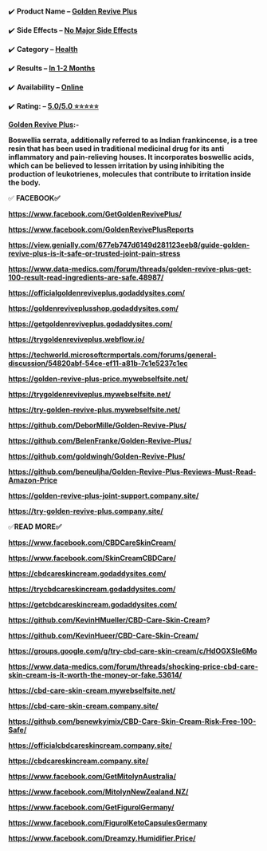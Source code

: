 <p>✔️ <strong>Product Name &ndash; <a href="https://taptonow.com/buy-goldenreviveplus/">Golden Revive Plus</a></strong></p>
<p>✔️ <strong>Side Effects &ndash; <a href="https://taptonow.com/buy-goldenreviveplus/">No Major Side Effects</a></strong></p>
<p>✔️ <strong>Category &ndash; <a href="https://taptonow.com/buy-goldenreviveplus/">Health</a></strong></p>
<p>✔️ <strong>Results &ndash; <a href="https://taptonow.com/buy-goldenreviveplus/">In 1-2 Months</a></strong></p>
<p>✔️ <strong>Availability &ndash; <a href="https://taptonow.com/buy-goldenreviveplus/">Online</a></strong></p>
<p>✔️ <strong>Rating: &ndash; <a href="https://taptonow.com/buy-goldenreviveplus/">5.0/5.0 ⭐⭐⭐⭐⭐</a></strong></p>
<p><strong><a href="https://taptonow.com/buy-goldenreviveplus/">Golden Revive Plus</a>:-</strong></p>
<p><strong>Boswellia serrata, additionally referred to as Indian frankincense, is a tree resin that has been used in traditional medicinal drug for its anti inflammatory and pain-relieving houses. It incorporates boswellic acids, which can be believed to lessen irritation by using inhibiting the production of leukotrienes, molecules that contribute to irritation inside the body.</strong></p>
<p>✅ &zwj;<strong>FACEBOOK✅ &zwj;</strong></p>
<p><strong><a href="https://www.facebook.com/GetGoldenRevivePlus/">https://www.facebook.com/GetGoldenRevivePlus/</a></strong></p>
<p><strong><a href="https://www.facebook.com/GoldenRevivePlusReports">https://www.facebook.com/GoldenRevivePlusReports</a></strong></p>
<p><strong><a href="https://view.genially.com/677eb747d6149d281123eeb8/guide-golden-revive-plus-is-it-safe-or-trusted-joint-pain-stress">https://view.genially.com/677eb747d6149d281123eeb8/guide-golden-revive-plus-is-it-safe-or-trusted-joint-pain-stress</a></strong></p>
<p><strong><a href="https://www.data-medics.com/forum/threads/golden-revive-plus-get-100-result-read-ingredients-are-safe.48987/">https://www.data-medics.com/forum/threads/golden-revive-plus-get-100-result-read-ingredients-are-safe.48987/</a></strong></p>
<p><strong><a href="https://officialgoldenreviveplus.godaddysites.com/">https://officialgoldenreviveplus.godaddysites.com/</a></strong></p>
<p><strong><a href="https://goldenreviveplusshop.godaddysites.com/">https://goldenreviveplusshop.godaddysites.com/</a></strong></p>
<p><strong><a href="https://getgoldenreviveplus.godaddysites.com/">https://getgoldenreviveplus.godaddysites.com/</a></strong></p>
<p><strong><a href="https://trygoldenreviveplus.webflow.io/">https://trygoldenreviveplus.webflow.io/</a></strong></p>
<p><strong><a href="https://techworld.microsoftcrmportals.com/forums/general-discussion/54820abf-54ce-ef11-a81b-7c1e5237c1ec">https://techworld.microsoftcrmportals.com/forums/general-discussion/54820abf-54ce-ef11-a81b-7c1e5237c1ec</a></strong></p>
<p><strong><a href="https://golden-revive-plus-price.mywebselfsite.net/">https://golden-revive-plus-price.mywebselfsite.net/</a></strong></p>
<p><strong><a href="https://trygoldenreviveplus.mywebselfsite.net/">https://trygoldenreviveplus.mywebselfsite.net/</a></strong></p>
<p><strong><a href="https://try-golden-revive-plus.mywebselfsite.net/">https://try-golden-revive-plus.mywebselfsite.net/</a></strong></p>
<p><strong><a href="https://github.com/DeborMille/Golden-Revive-Plus/">https://github.com/DeborMille/Golden-Revive-Plus/</a></strong></p>
<p><strong><a href="https://github.com/BelenFranke/Golden-Revive-Plus/">https://github.com/BelenFranke/Golden-Revive-Plus/</a></strong></p>
<p><strong><a href="https://github.com/goldwingh/Golden-Revive-Plus/">https://github.com/goldwingh/Golden-Revive-Plus/</a></strong></p>
<p><strong><a href="https://github.com/beneuljha/Golden-Revive-Plus-Reviews-Must-Read-Amazon-Price">https://github.com/beneuljha/Golden-Revive-Plus-Reviews-Must-Read-Amazon-Price</a></strong></p>
<p><strong><a href="https://golden-revive-plus-joint-support.company.site/">https://golden-revive-plus-joint-support.company.site/</a></strong></p>
<p><strong><a href="https://try-golden-revive-plus.company.site/">https://try-golden-revive-plus.company.site/</a></strong></p>
<p>✅<strong>READ MORE✅ &zwj;</strong></p>
<p><strong><a href="https://www.facebook.com/CBDCareSkinCream/">https://www.facebook.com/CBDCareSkinCream/</a></strong></p>
<p><strong><a href="https://www.facebook.com/SkinCreamCBDCare/">https://www.facebook.com/SkinCreamCBDCare/</a></strong></p>
<p><strong><a href="https://cbdcareskincream.godaddysites.com/">https://cbdcareskincream.godaddysites.com/</a></strong></p>
<p><strong><a href="https://trycbdcareskincream.godaddysites.com/">https://trycbdcareskincream.godaddysites.com/</a></strong></p>
<p><strong><a href="https://getcbdcareskincream.godaddysites.com/">https://getcbdcareskincream.godaddysites.com/</a></strong></p>
<p><strong><a href="https://github.com/KevinHMueller/CBD-Care-Skin-Cream">https://github.com/KevinHMueller/CBD-Care-Skin-Cream</a>?</strong></p>
<p><strong><a href="https://github.com/KevinHueer/CBD-Care-Skin-Cream/">https://github.com/KevinHueer/CBD-Care-Skin-Cream/</a></strong></p>
<p><strong><a href="https://groups.google.com/g/try-cbd-care-skin-cream/c/HdOGXSle6Mo">https://groups.google.com/g/try-cbd-care-skin-cream/c/HdOGXSle6Mo</a></strong></p>
<p><strong><a href="https://www.data-medics.com/forum/threads/shocking-price-cbd-care-skin-cream-is-it-worth-the-money-or-fake.53614/">https://www.data-medics.com/forum/threads/shocking-price-cbd-care-skin-cream-is-it-worth-the-money-or-fake.53614/</a></strong></p>
<p><strong><a href="https://cbd-care-skin-cream.mywebselfsite.net/">https://cbd-care-skin-cream.mywebselfsite.net/</a></strong></p>
<p><strong><a href="https://cbd-care-skin-cream.company.site/">https://cbd-care-skin-cream.company.site/</a></strong></p>
<p><strong><a href="https://github.com/benewkyimix/CBD-Care-Skin-Cream-Risk-Free-100-Safe/">https://github.com/benewkyimix/CBD-Care-Skin-Cream-Risk-Free-100-Safe/</a></strong></p>
<p><strong><a href="https://officialcbdcareskincream.company.site/">https://officialcbdcareskincream.company.site/</a></strong></p>
<p><strong><a href="https://cbdcareskincream.company.site/">https://cbdcareskincream.company.site/</a></strong></p>
<p><strong><a href="https://www.facebook.com/GetMitolynAustralia/">https://www.facebook.com/GetMitolynAustralia/</a></strong></p>
<p><strong><a href="https://www.facebook.com/MitolynNewZealand.NZ/">https://www.facebook.com/MitolynNewZealand.NZ/</a></strong></p>
<p><strong><a href="https://www.facebook.com/GetFigurolGermany/">https://www.facebook.com/GetFigurolGermany/</a></strong></p>
<p><strong><a href="https://www.facebook.com/FigurolKetoCapsulesGermany">https://www.facebook.com/FigurolKetoCapsulesGermany</a></strong></p>
<p><strong><a href="https://www.facebook.com/Dreamzy.Humidifier.Price/">https://www.facebook.com/Dreamzy.Humidifier.Price/</a></strong></p>

